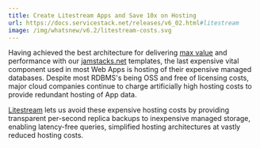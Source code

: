 ```yaml
---
title: Create Litestream Apps and Save 10x on Hosting
url: https://docs.servicestack.net/releases/v6_02.html#litestream
image: /img/whatsnew/v6.2/litestream-costs.svg
---
```


Having achieved the best architecture for delivering [max value](https://jamstacks.net/posts/hosting) and performance with our [jamstacks.net](https://jamstacks.net) templates, the last expensive vital component used in most Web Apps is hosting of their expensive managed databases. Despite most RDBMS's being OSS and free of licensing costs, major cloud companies continue to charge artificially high hosting costs to provide redundant hosting of App data.

[Litestream](https://litestream.io) lets us avoid these expensive hosting costs by providing transparent per-second replica backups to inexpensive managed storage, enabling latency-free queries, simplified hosting architectures at vastly reduced hosting costs.
